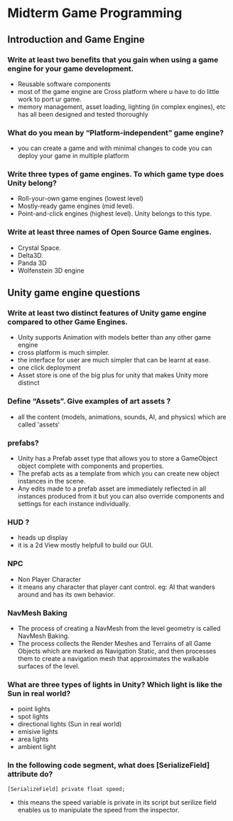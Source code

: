 # Midterm Game Programming

## Introduction and Game Engine

### Write at least two benefits that you gain when using a game engine for your game development. 
  - Reusable software components
  - most of the game engine are  Cross platform where u have to do little work to port ur game.
  - memory management, asset loading, lighting (in complex engines), etc has all been designed and tested thoroughly 
  
### What do you mean by “Platform-independent” game engine?
  - you can create a game and with minimal changes to code you can deploy your game in multiple platform

### Write three types of game engines. To which game type does Unity belong?
  - Roll-your-own game engines (lowest level)
  - Mostly-ready game engines (mid level). 
  - Point-and-click engines (highest level). Unity belongs to this type.
 
### Write at least three names of Open Source Game engines.
  - Crystal Space.
  - Delta3D.
  - Panda 3D
  - Wolfenstein 3D engine
  
## Unity game engine questions

### Write at least two distinct features of Unity game engine compared to other Game Engines.
  - Unity supports Animation with models better than any other game engine
  - cross platform is much simpler.
  - the interface for user are much simpler that can be learnt at ease.
  - one click deployment
  - Asset store is one of the big plus for unity that makes Unity more distinct

### Define “Assets”. Give examples of art assets ?
  - all the content (models, animations, sounds, AI, and physics) which are called 'assets‘

### prefabs? 
  - Unity has a Prefab asset type that allows you to store a GameObject object complete with components and properties. 
  - The prefab acts as a template from which you can create new object instances in the scene. 
  - Any edits made to a prefab asset are immediately reflected in all instances produced from it but you can also override components and settings for each instance individually.
 
### HUD ? 
  - heads up display 
  - it is a 2d View mostly helpfull to build our GUI.

### NPC
  - Non Player Character
  - it means any character that player cant control. eg: AI that wanders around and has its own behavior.

### NavMesh Baking
  - The process of creating a NavMesh from the level geometry is called NavMesh Baking. 
  - The process collects the Render Meshes and Terrains of all Game Objects which are marked as Navigation Static, and then processes them to create a navigation mesh that approximates the walkable surfaces of the level.

### What are three types of lights in Unity? Which light is like the Sun in real world?
  - point lights 
  - spot lights
  - directional lights (Sun in real world)
  - emisive lights
  - area lights
  - ambient light

### In the following code segment, what does [SerializeField] attribute do?
    [SerializeField] private float speed;
   - this means the speed variable is private in its script but serilize field enables us to manipulate the speed from the inspector. 
